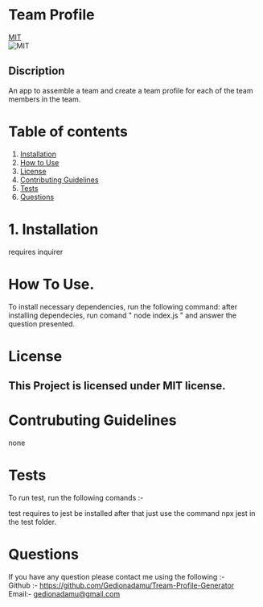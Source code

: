 

  # Team Profile

  [MIT](https://mit-license.org/)   
  ![MIT](https://img.shields.io/badge/license-MIT-green.svg)  

## Discription

  An app to assemble a team and create a team profile for each of the team members in the team.


# Table of contents

1. [Installation](#Installation)
2. [How to Use](#How-To-Use.)
3. [License](#License)
4. [Contributing Guidelines](#Contrubuting-Guidelines)  
5. [Tests](#Tests)
6. [Questions](#Questions)

# 1. Installation

  requires inquirer

# How To Use.

To install necessary dependencies, run the following command:
  after installing dependecies, run comand " node index.js " and answer the question presented.

# License

  ## This Project is licensed under MIT license.

  

# Contrubuting Guidelines

  none

# Tests

To run test, run the following comands :-  

   test requires to jest be installed after that just use the command npx jest in the test folder.


# Questions

  If you have any question please contact me using the following :-   
  Github :- https://github.com/Gedionadamu/Tream-Profile-Generator   
  Email:- gedionadamu@gmail.com

